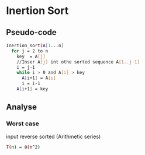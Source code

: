 # Inertion Sort

## Pseudo-code

```bash
Inertion_sort(A[1...n]
  for j = 2 to n
    key  = A[j]
    //Inser A[j] int othe sorted sequence A[1..j-1]
    i = j-1
    while i > 0 and A[i] > key
      A[i+1] = A[i]
      i = i-1
    A[i+1] = key
```

## Analyse

### Worst case
input reverse sorted (Arithmetic series)
```bash
T(n) = θ(n^2)
```

